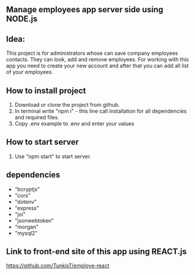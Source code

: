 ## Manage employees app server side using NODE.js

## Idea:
This project is for administrators whose can save company employees contacts.
They can look, add and remove employees.
For working with this app you need to create your new account and after that you can add all list of your employees.

## How to install project
1. Download or clone the project from github.
2. In terminal write "npm i" - this line call installation for all dependencies and required files.
3. Copy .env example to .env and enter your values

## How to start server
1. Use "npm start" to start server.

## dependencies

- "bcryptjs"
- "cors"
- "dotenv"
- "express"
- "joi"
- "jsonwebtoken"
- "morgan"
- "mysql2"

## Link to front-end site of this app using REACT.js
https://github.com/TunkisT/employe-react
